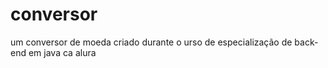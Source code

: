 # conversor
 um conversor de moeda criado durante o urso de especialização de back-end em java ca alura
